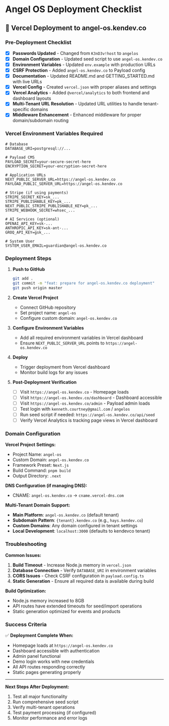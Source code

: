 # Angel OS Deployment Checklist

## 🚀 Vercel Deployment to angel-os.kendev.co

### Pre-Deployment Checklist

- [x] **Passwords Updated** - Changed from `K3nD3v!host` to `angelos`
- [x] **Domain Configuration** - Updated seed script to use `angel-os.kendev.co`
- [x] **Environment Variables** - Updated `env.example` with production URLs
- [x] **CSRF Protection** - Added `angel-os.kendev.co` to Payload config
- [x] **Documentation** - Updated README.md and GETTING_STARTED.md with live URLs
- [x] **Vercel Config** - Created `vercel.json` with proper aliases and settings
- [x] **Vercel Analytics** - Added `@vercel/analytics` to both frontend and dashboard layouts
- [x] **Multi-Tenant URL Resolution** - Updated URL utilities to handle tenant-specific domains
- [x] **Middleware Enhancement** - Enhanced middleware for proper domain/subdomain routing

### Vercel Environment Variables Required

```env
# Database
DATABASE_URI=postgresql://...

# Payload CMS
PAYLOAD_SECRET=your-secure-secret-here
ENCRYPTION_SECRET=your-encryption-secret-here

# Application URLs
NEXT_PUBLIC_SERVER_URL=https://angel-os.kendev.co
PAYLOAD_PUBLIC_SERVER_URL=https://angel-os.kendev.co

# Stripe (if using payments)
STRIPE_SECRET_KEY=sk_...
STRIPE_PUBLISHABLE_KEY=pk_...
NEXT_PUBLIC_STRIPE_PUBLISHABLE_KEY=pk_...
STRIPE_WEBHOOK_SECRET=whsec_...

# AI Services (optional)
OPENAI_API_KEY=sk-...
ANTHROPIC_API_KEY=sk-ant-...
GROQ_API_KEY=gsk_...

# System User
SYSTEM_USER_EMAIL=guardian@angel-os.kendev.co
```

### Deployment Steps

1. **Push to GitHub**
   ```bash
   git add .
   git commit -m "feat: prepare for angel-os.kendev.co deployment"
   git push origin master
   ```

2. **Create Vercel Project**
   - Connect GitHub repository
   - Set project name: `angel-os`
   - Configure custom domain: `angel-os.kendev.co`

3. **Configure Environment Variables**
   - Add all required environment variables in Vercel dashboard
   - Ensure `NEXT_PUBLIC_SERVER_URL` points to `https://angel-os.kendev.co`

4. **Deploy**
   - Trigger deployment from Vercel dashboard
   - Monitor build logs for any issues

5. **Post-Deployment Verification**
   - [ ] Visit `https://angel-os.kendev.co` - Homepage loads
   - [ ] Visit `https://angel-os.kendev.co/dashboard` - Dashboard accessible
   - [ ] Visit `https://angel-os.kendev.co/admin` - Payload admin loads
   - [ ] Test login with `kenneth.courtney@gmail.com` / `angelos`
   - [ ] Run seed script if needed: `https://angel-os.kendev.co/api/seed`
   - [ ] Verify Vercel Analytics is tracking page views in Vercel dashboard

### Domain Configuration

**Vercel Project Settings:**
- Project Name: `angel-os`
- Custom Domain: `angel-os.kendev.co`
- Framework Preset: `Next.js`
- Build Command: `pnpm build`
- Output Directory: `.next`

**DNS Configuration (if managing DNS):**
- CNAME: `angel-os.kendev.co` → `cname.vercel-dns.com`

**Multi-Tenant Domain Support:**
- **Main Platform**: `angel-os.kendev.co` (default tenant)
- **Subdomain Pattern**: `{tenant}.kendev.co` (e.g., `hays.kendev.co`)
- **Custom Domains**: Any domain configured in tenant settings
- **Local Development**: `localhost:3000` (defaults to kendevco tenant)

### Troubleshooting

**Common Issues:**
1. **Build Timeout** - Increase Node.js memory in `vercel.json`
2. **Database Connection** - Verify `DATABASE_URI` in environment variables
3. **CORS Issues** - Check CSRF configuration in `payload.config.ts`
4. **Static Generation** - Ensure all required data is available during build

**Build Optimization:**
- Node.js memory increased to 8GB
- API routes have extended timeouts for seed/import operations
- Static generation optimized for events and products

### Success Criteria

✅ **Deployment Complete When:**
- Homepage loads at `https://angel-os.kendev.co`
- Dashboard accessible with authentication
- Admin panel functional
- Demo login works with new credentials
- All API routes responding correctly
- Static pages generating properly

---

**Next Steps After Deployment:**
1. Test all major functionality
2. Run comprehensive seed script
3. Verify multi-tenant operations
4. Test payment processing (if configured)
5. Monitor performance and error logs